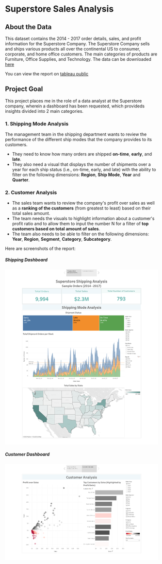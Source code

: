 <base target="_blank">

# Superstore Sales Analysis
## About the Data
This dataset contains the 2014 - 2017 order details, sales, and profit information for the Superstore Company. The Superstore Company sells and ships various products all over the continental US to consumer, corporate, and home office customers. The main categories of products are Furniture, Office Supplies, and Technology.
The data can be downloaded [here](https://s3-eu-west-1.amazonaws.com/course.oc-static.com/courses/5873606/sample_superstore_data+-+orders.csv)

You can view the report on [tableau public](https://public.tableau.com/app/profile/binyoh.langhe.theodore/viz/SuperstoreShippingAnalysis_16922722847360/Story1)

## Project Goal
This project places me in the role of a data analyst at the Superstore company, wherein a dashboard has been requested, which provideds insights divided into 2 main categories.

### 1. Shipping Mode Analysis
The management team in the shipping department wants to review the performance of the different ship modes that the company provides to its customers.
- They need to know how many orders are shipped **on-time**, **early**, and **late**.
- They also need a visual that displays the number of shipments over a year for each ship status (i.e., on-time, early, and late) with the ability to filter on the following dimensions: **Region**, **Ship Mode**, **Year** and **Quarter**.

### 2. Customer Analysis
- The sales team wants to review the company's profit over sales as well as a **ranking of the customers** (from greatest to least) based on their total sales amount.
- The team needs the visuals to highlight information about a customer's profit ratio and to allow them to input the number N for a filter of **top customers based on total amount of sales**.
- The team also needs to be able to filter on the following dimensions: **Year**, **Region**, **Segment**, **Category**, **Subcategory**.

Here are screenshots of the report:
##### Shipping Dashboard
![Shipping Mode Analysis and KPIs](img/superstore-shipping-dashboard.png)
##### Customer Dashboard
![Customer Analysis](img/superstore-customer-dashboard.png)

